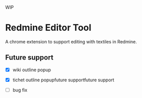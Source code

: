 WIP

# Redmine Editor Tool

A chrome extension to support editing with textiles in Redmine.

## Future support
- [x] wiki outline popup
- [x] tichet outline popupfuture supportfuture support
- [ ] bug fix

